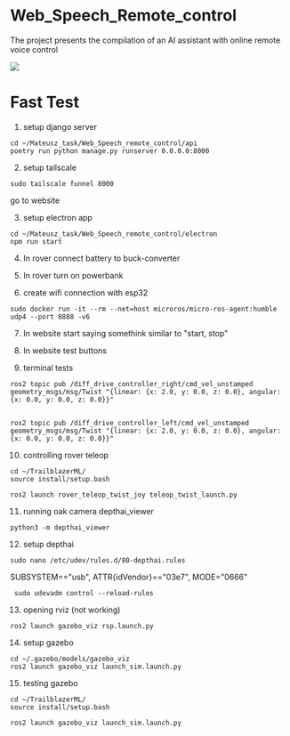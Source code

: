 # Web_Speech_Remote_control

The project presents the compilation of an AI assistant with online remote voice control

![](diagrams/connection_diagram/connection_diagram.png)

# Fast Test

1. setup django server
```
cd ~/Mateusz_task/Web_Speech_remote_control/api
poetry run python manage.py runserver 0.0.0.0:8000
```

2. setup tailscale
```
sudo tailscale funnel 8000
```
go to website

3. setup electron app
```
cd ~/Mateusz_task/Web_Speech_remote_control/electron
npm run start
```

4. In rover connect battery to buck-converter

5. In rover turn on powerbank

6. create wifi connection with esp32 
```
sudo docker run -it --rm --net=host microros/micro-ros-agent:humble udp4 --port 8888 -v6
```

7. In website start saying somethink similar to "start, stop"

8. In website test buttons

9. terminal tests
```
ros2 topic pub /diff_drive_controller_right/cmd_vel_unstamped geometry_msgs/msg/Twist "{linear: {x: 2.0, y: 0.0, z: 0.0}, angular: {x: 0.0, y: 0.0, z: 0.0}}"


ros2 topic pub /diff_drive_controller_left/cmd_vel_unstamped geometry_msgs/msg/Twist "{linear: {x: 2.0, y: 0.0, z: 0.0}, angular: {x: 0.0, y: 0.0, z: 0.0}}"

```

10. controlling rover teleop

```
cd ~/TrailblazerML/
source install/setup.bash

ros2 launch rover_teleop_twist_joy teleop_twist_launch.py

```

11. running oak camera depthai_viewer

```
python3 -m depthai_viewer

```

12. setup depthai

```
sudo nano /etc/udev/rules.d/80-depthai.rules
```
SUBSYSTEM=="usb", ATTR{idVendor}=="03e7", MODE="0666"
```
 sudo udevadm control --reload-rules
```
13. opening rviz (not working)

```
ros2 launch gazebo_viz rsp.launch.py
```

14. setup gazebo 
```
cd ~/.gazebo/models/gazebo_viz 
ros2 launch gazebo_viz launch_sim.launch.py 
```

15. testing gazebo
```
cd ~/TrailblazerML/
source install/setup.bash

ros2 launch gazebo_viz launch_sim.launch.py 
```